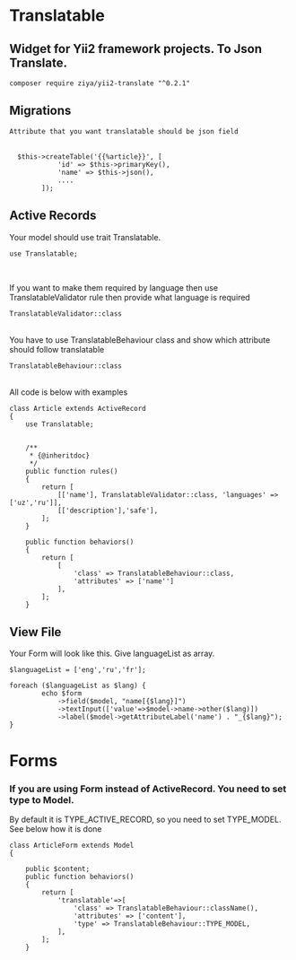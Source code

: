 # Translatable
## Widget for Yii2 framework projects. To Json Translate.
`composer require ziya/yii2-translate "^0.2.1"`

##  Migrations
`Attribute that you want translatable should be json field`
<br/>
<br/>
```
  $this->createTable('{{%article}}', [
            'id' => $this->primaryKey(),
            'name' => $this->json(),
            ....
        ]);
```

## Active Records
Your model should use trait Translatable.
```
use Translatable; 
```
<br/>

If you want to make them required by language then use TranslatableValidator 
rule then provide what language is required

```
TranslatableValidator::class
```
<br/>
You have to use TranslatableBehaviour class and show which attribute should follow translatable

```
TranslatableBehaviour::class
```
<br/>
All code is below with examples
<br/>

```
class Article extends ActiveRecord
{
    use Translatable; 


    /**
     * {@inheritdoc}
     */
    public function rules()
    {
        return [
            [['name'], TranslatableValidator::class, 'languages' => ['uz','ru']],
            [['description'],'safe'],
        ];
    }

    public function behaviors()
    {
        return [
            [
                'class' => TranslatableBehaviour::class,
                'attributes' => ['name'']
            ],
        ];
    }
```

## View File
Your Form will look like this. Give languageList as array.
```
$languageList = ['eng','ru','fr'];

foreach ($languageList as $lang) {
        echo $form
            ->field($model, "name[{$lang}]")
            ->textInput(['value'=>$model->name->other($lang)])
            ->label($model->getAttributeLabel('name') . "_{$lang}");
}
```


# Forms
### If you are using Form instead of ActiveRecord. You need to set type to Model.
By default it is TYPE_ACTIVE_RECORD, so you need to set TYPE_MODEL. See below how it is done
```
class ArticleForm extends Model
{
    
    public $content;
    public function behaviors()
    {
        return [
            'translatable'=>[
                'class' => TranslatableBehaviour::className(),
                'attributes' => ['content'],
                'type' => TranslatableBehaviour::TYPE_MODEL,
            ],
        ];
    }
```
